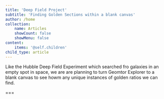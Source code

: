```yaml
---
title: 'Deep Field Project'
subtitle: 'Finding Golden Sections within a blank canvas'
author: /home
collection:
    name: Articles
    showCount: false
    showMenu: false
content:
    items: '@self.children'
child_type: article
---
```


Like the Hubble Deep Field Experiment which searched fro galaxies in an empty spot in space, we are are planning to turn Geomtor Explorer to a blank canvas to see howm any unique instances of golden ratios we can find. 

===

